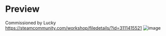 # Preview
Commissioned by Lucky
https://steamcommunity.com/workshop/filedetails/?id=3111415521
![image](https://github.com/danizrafidz/Rim-Commissions/assets/105960343/56002b43-6f6e-44a2-a8a7-dc442860a7bc)
